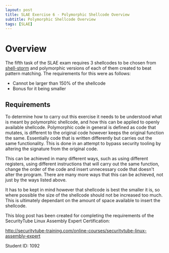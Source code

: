```yaml
---
layout: post
title: SLAE Exercise 6 - Polymorphic Shellcode Overview
subtitle: Polymorphic Shellcode Overview
tags: [SLAE]
---
```


Overview
======

The fifth task of the SLAE exam requires 3 shellcodes to be chosen from [shell-storm](http://shell-storm.org/shellcode/) and polymorphic versions of each of them created to beat pattern matching. The requirements for this were as follows:

- Cannot be larger than 150% of the shellcode
- Bonus for it being smaller

Requirements
------

To determine how to carry out this exercise it needs to be understood what is meant by polymorphic shellcode, and how this can be applied to openly available shellcode. Polymorphic code in general is defined as code that mutates, is different to the original code however keeps the original function the same. Essentially code that is written differently but carries out the same functionality. This is done in an attempt to bypass security tooling by altering the signature from the original code. 

This can be achieved in many different ways, such as using different registers, using different instructions that will carry out the same function, change the order of the code and insert unnecessary code that doesn't alter the program.  There are many more ways that this can be achieved, not just by the ways listed above.

It has to be kept in mind however that shellcode is best the smaller it is, so where possible the size of the shellcode should not be increased too much. This is ultimately dependant on the amount of space available to insert the shellcode. 



This blog post has been created for completing the requirements of the SecurityTube Linux Assembly Expert Certification:

http://securitytube-training.com/online-courses/securitytube-linux-assembly-expert

Student ID: 1092
